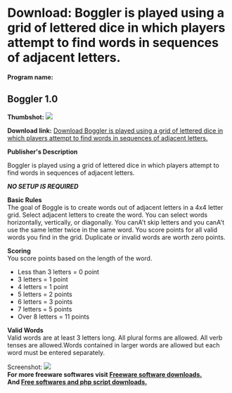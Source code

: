 # Download: Boggler is played using a grid of lettered dice in which players attempt to find words in sequences of adjacent letters.

**Program name:**

## Boggler 1.0

  
**Thumbshot:** ![](http://www.freewarefiles.com/screenshot/zgboggler_md.gif)   
  
**Download link:** [Download Boggler is played using a grid of lettered dice in which players attempt to find words in sequences of adjacent letters.](http://freesoftwares.boysofts.com/Boggler_program_41638.html)  
  


**Publisher's Description**  
  


Boggler is played using a grid of lettered dice in which players attempt to find words in sequences of adjacent letters.   
  
**_NO SETUP IS REQUIRED_**

**Basic Rules**  
The goal of Boggle is to create words out of adjacent letters in a 4x4 letter grid. Select adjacent letters to create the word. You can select words horizontally, vertically, or diagonally. You canA't skip letters and you canA't use the same letter twice in the same word. You score points for all valid words you find in the grid. Duplicate or invalid words are worth zero points.

**Scoring**  
You score points based on the length of the word.

  * Less than 3 letters = 0 point 
  * 3 letters = 1 point 
  * 4 letters = 1 point 
  * 5 letters = 2 points 
  * 6 letters = 3 points 
  * 7 letters = 5 points 
  * Over 8 letters = 11 points 

**Valid Words**  
Valid words are at least 3 letters long. All plural forms are allowed. All verb tenses are allowed.Words contained in larger words are allowed but each word must be entered separately.

  
  
Screenshot: ![](http://www.freewarefiles.com/screenshot/zgboggler.gif)   
**For more freeware softwares visit [Freeware software downloads.](http://freesoftwares.boysofts.com/)**   
**And [Free softwares and php script downloads.](http://www.boysofts.com/)**

